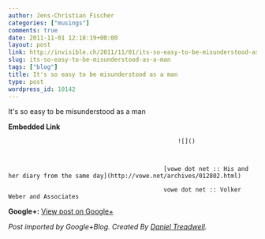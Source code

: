 ```yaml
---
author: Jens-Christian Fischer
categories: ["musings"]
comments: true
date: 2011-11-01 12:18:19+00:00
layout: post
link: http://invisible.ch/2011/11/01/its-so-easy-to-be-misunderstood-as-a-man/
slug: its-so-easy-to-be-misunderstood-as-a-man
tags: ["blog"]
title: It's so easy to be misunderstood as a man
type: post
wordpress_id: 10142
---
```


It's so easy to be misunderstood as a man


												

**Embedded Link**


												


													![]()
												


												[vowe dot net :: His and her diary from the same day](http://vowe.net/archives/012802.html)  

												vowe dot net :: Volker Weber and Associates  

										


										

**Google+:** [View post on Google+](https://plus.google.com/109789939743085010576/posts/VhNNeNGvVc8)

  
  
_Post imported by Google+Blog.  Created By [Daniel Treadwell](http://minimali.se/)._
